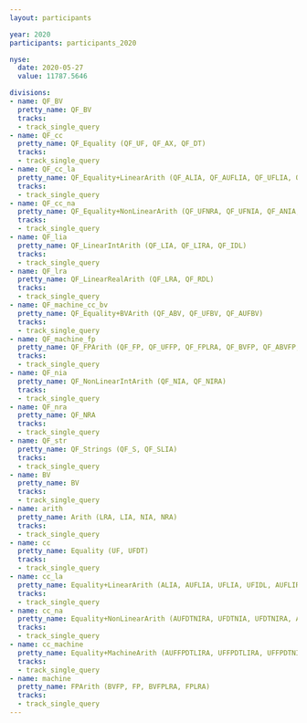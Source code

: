 ```yaml
---
layout: participants

year: 2020
participants: participants_2020

nyse:
  date: 2020-05-27
  value: 11787.5646

divisions:
- name: QF_BV
  pretty_name: QF_BV
  tracks:
  - track_single_query
- name: QF_cc
  pretty_name: QF_Equality (QF_UF, QF_AX, QF_DT)
  tracks:
  - track_single_query
- name: QF_cc_la
  pretty_name: QF_Equality+LinearArith (QF_ALIA, QF_AUFLIA, QF_UFLIA, QF_UFLRA, QF_UFIDL)
  tracks:
  - track_single_query
- name: QF_cc_na
  pretty_name: QF_Equality+NonLinearArith (QF_UFNRA, QF_UFNIA, QF_ANIA, QF_AUFNIA)
  tracks:
  - track_single_query
- name: QF_lia
  pretty_name: QF_LinearIntArith (QF_LIA, QF_LIRA, QF_IDL)
  tracks:
  - track_single_query
- name: QF_lra
  pretty_name: QF_LinearRealArith (QF_LRA, QF_RDL)
  tracks:
  - track_single_query
- name: QF_machine_cc_bv
  pretty_name: QF_Equality+BVArith (QF_ABV, QF_UFBV, QF_AUFBV)
  tracks:
  - track_single_query
- name: QF_machine_fp
  pretty_name: QF_FPArith (QF_FP, QF_UFFP, QF_FPLRA, QF_BVFP, QF_ABVFP, QF_BVFPLRA, QF_ABVFPLRA)
  tracks:
  - track_single_query
- name: QF_nia
  pretty_name: QF_NonLinearIntArith (QF_NIA, QF_NIRA)
  tracks:
  - track_single_query
- name: QF_nra
  pretty_name: QF_NRA
  tracks:
  - track_single_query
- name: QF_str
  pretty_name: QF_Strings (QF_S, QF_SLIA)
  tracks:
  - track_single_query
- name: BV
  pretty_name: BV
  tracks:
  - track_single_query
- name: arith
  pretty_name: Arith (LRA, LIA, NIA, NRA)
  tracks:
  - track_single_query
- name: cc
  pretty_name: Equality (UF, UFDT)
  tracks:
  - track_single_query
- name: cc_la
  pretty_name: Equality+LinearArith (ALIA, AUFLIA, UFLIA, UFIDL, AUFLIRA, UFLRA, UFDTLIA, UFDTLIRA, AUFDTLIA, AUFDTLIRA)
  tracks:
  - track_single_query
- name: cc_na
  pretty_name: Equality+NonLinearArith (AUFDTNIRA, UFDTNIA, UFDTNIRA, AUFNIA, AUFNIRA, UFNIA)
  tracks:
  - track_single_query
- name: cc_machine
  pretty_name: Equality+MachineArith (AUFFPDTLIRA, UFFPDTLIRA, UFFPDTNIRA, ABVFP, ABVFPLRA, UFBV, AUFBVDTLIA)
  tracks:
  - track_single_query
- name: machine
  pretty_name: FPArith (BVFP, FP, BVFPLRA, FPLRA)
  tracks:
  - track_single_query
---
```

